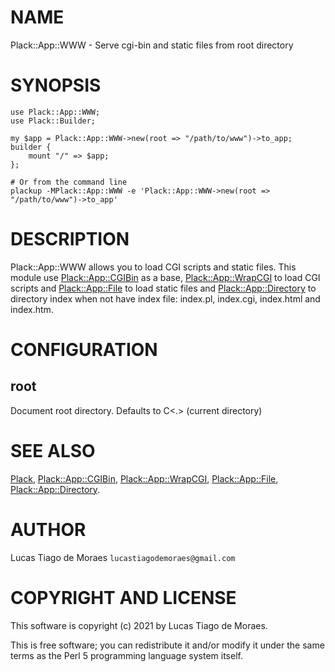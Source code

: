 # NAME

Plack::App::WWW - Serve cgi-bin and static files from root directory

# SYNOPSIS

    use Plack::App::WWW;
    use Plack::Builder;

    my $app = Plack::App::WWW->new(root => "/path/to/www")->to_app;
    builder {
        mount "/" => $app;
    };

    # Or from the command line
    plackup -MPlack::App::WWW -e 'Plack::App::WWW->new(root => "/path/to/www")->to_app'

# DESCRIPTION

Plack::App::WWW allows you to load CGI scripts and static files. This module use [Plack::App::CGIBin](https://metacpan.org/pod/Plack::App::CGIBin) as a base,
[Plack::App::WrapCGI](https://metacpan.org/pod/Plack::App::WrapCGI) to load CGI scripts and [Plack::App::File](https://metacpan.org/pod/Plack::App::File) to load static files
and [Plack::App::Directory](https://metacpan.org/pod/Plack::App::Directory) to directory index when not have index file: index.pl, index.cgi, index.html and index.htm.

# CONFIGURATION

## root

Document root directory. Defaults to C<.> (current directory)

# SEE ALSO

[Plack](https://metacpan.org/pod/Plack), [Plack::App::CGIBin](https://metacpan.org/pod/Plack::App::CGIBin),
[Plack::App::WrapCGI](https://metacpan.org/pod/Plack::App::WrapCGI), [Plack::App::File](https://metacpan.org/pod/Plack::App::File),
[Plack::App::Directory](https://metacpan.org/pod/Plack::App::Directory).

# AUTHOR

Lucas Tiago de Moraes `lucastiagodemoraes@gmail.com`

# COPYRIGHT AND LICENSE

This software is copyright (c) 2021 by Lucas Tiago de Moraes.

This is free software; you can redistribute it and/or modify it under the same terms as the Perl 5 programming language system itself.
